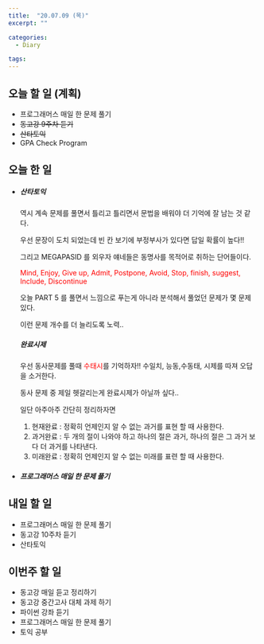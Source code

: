 ```yaml
---
title:  "20.07.09 (목)"
excerpt: ""

categories:
  - Diary

tags:
---
```


## 오늘 할 일 (계획)

- 프로그래머스 매일 한 문제 풀기
- ~~동고강 9주차 듣기~~
- ~~산타토익~~
- GPA Check Program

## 오늘 한 일

- ##### 산타토익

  역시 계속 문제를 풀면서 틀리고 틀리면서 문법을 배워야 더 기억에 잘 남는 것 같다.

  우선 문장이 도치 되었는데 빈 칸 보기에 부정부사가 있다면 답일 확률이 높다!!

  그리고 MEGAPASID 를 외우자 얘네들은 동명사를 목적어로 취하는 단어들이다.

  <font color="Red">Mind, Enjoy, Give up, Admit, Postpone, Avoid, Stop, finish, suggest, Include, Discontinue</font>

  오늘 PART 5 를 풀면서 느낌으로 푸는게 아니라 분석해서 풀었던 문제가 몇 문제 있다.

  이런 문제 개수를 더 늘리도록 노력..

  ##### 완료시제

  우선 동사문제를 풀때 <font color='red'>수태시</font>를 기억하자!! 수일치, 능동,수동태, 시제를 따져 오답을 소거한다.

  동사 문제 중 제일 헷갈리는게 완료시제가 아닐까 싶다..

  일단 아주아주 간단히 정리하자면

  1. 현재완료 : 정확히 언제인지 알 수 없는 과거를 표현 할 때 사용한다.
  2. 과거완료 : 두 개의 절이 나와야 하고 하나의 절은 과거, 하나의 절은 그 과거 보다 더 과거를 나타낸다.
  3. 미래완료 : 정확히 언제인지 알 수 없는 미래를 표련 할 때 사용한다.

- ##### 프로그래머스 매일 한 문제 풀기

  

## 내일 할 일

- 프로그래머스 매일 한 문제 풀기
- 동고강 10주차 듣기
- 산타토익

## 이번주 할 일

- 동고강 매일 듣고 정리하기
- 동고강 중간고사 대체 과제 하기
- 파이썬 강좌 듣기
- 프로그래머스 매일 한 문제 풀기
- 토익 공부
